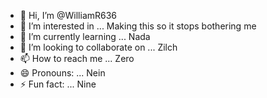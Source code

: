 - 👋 Hi, I’m @WilliamR636
- 👀 I’m interested in ... Making this so it stops bothering me
- 🌱 I’m currently learning ... Nada
- 💞️ I’m looking to collaborate on ... Zilch
- 📫 How to reach me ... Zero
- 😄 Pronouns: ... Nein
- ⚡ Fun fact: ... Nine

<!---
WilliamR636/WilliamR636 is a ✨ special ✨ repository because its `README.md` (this file) appears on your GitHub profile.
You can click the Preview link to take a look at your changes.
--->
